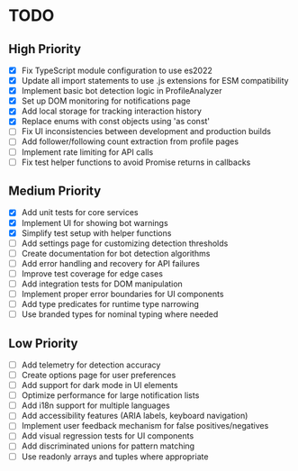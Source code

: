 # TODO

## High Priority
- [x] Fix TypeScript module configuration to use es2022
- [x] Update all import statements to use .js extensions for ESM compatibility
- [x] Implement basic bot detection logic in ProfileAnalyzer
- [x] Set up DOM monitoring for notifications page
- [x] Add local storage for tracking interaction history
- [x] Replace enums with const objects using 'as const'
- [ ] Fix UI inconsistencies between development and production builds
- [ ] Add follower/following count extraction from profile pages
- [ ] Implement rate limiting for API calls
- [ ] Fix test helper functions to avoid Promise returns in callbacks

## Medium Priority
- [x] Add unit tests for core services
- [x] Implement UI for showing bot warnings
- [x] Simplify test setup with helper functions
- [ ] Add settings page for customizing detection thresholds
- [ ] Create documentation for bot detection algorithms
- [ ] Add error handling and recovery for API failures
- [ ] Improve test coverage for edge cases
- [ ] Add integration tests for DOM manipulation
- [ ] Implement proper error boundaries for UI components
- [ ] Add type predicates for runtime type narrowing
- [ ] Use branded types for nominal typing where needed

## Low Priority
- [ ] Add telemetry for detection accuracy
- [ ] Create options page for user preferences
- [ ] Add support for dark mode in UI elements
- [ ] Optimize performance for large notification lists
- [ ] Add i18n support for multiple languages
- [ ] Add accessibility features (ARIA labels, keyboard navigation)
- [ ] Implement user feedback mechanism for false positives/negatives
- [ ] Add visual regression tests for UI components
- [ ] Add discriminated unions for pattern matching
- [ ] Use readonly arrays and tuples where appropriate 